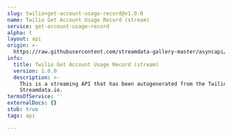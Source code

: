 ```yaml
---
slug: twilio+get-account-usage-record@v1.0.0
name: Twilio Get Account Usage Record (stream)
service: get-account-usage-record
alpha: t
layout: api
origin: >-
  https://raw.githubusercontent.com/streamdata-gallery-master/asyncapi/master/_listings/twilio/twilio-get-account-usage-record-stream-async.md
info:
  title: Twilio Get Account Usage Record (stream)
  version: 1.0.0
  description: >-
    This is a streaming API that has been autogenerated from the Twilio using
    Streamdata.io.
termsOfService: ''
externalDocs: {}
stub: true
tags: api

---
```

